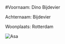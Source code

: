 #Voornaam: Dino Bijdevier


Achternaam: Bijdevier


Woonplaats: Rotterdam


![Asa](http://hypebeast.com/image/2015/04/the-hundreds-presents-hobbies-with-asa-akira-episode-3-0.jpg)